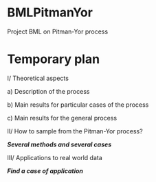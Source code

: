 # BMLPitmanYor
Project BML on Pitman-Yor process

# Temporary plan
I/ Theoretical aspects

a) Description of the process

b) Main results for particular cases of the process

c) Main results for the general process

II/ How to sample from the Pitman-Yor process?

***Several methods and several cases***

III/ Applications to real world data

***Find a case of application***
